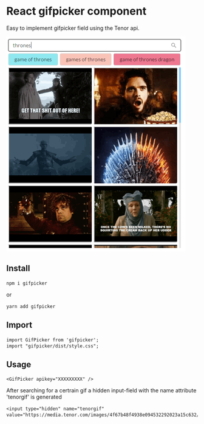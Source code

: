 # React gifpicker component

Easy to implement gifpicker field using the Tenor api.

![alt text](https://raw.githubusercontent.com/verhulstd/gifpicker/npm-library/shot.png "Component screenshot")

## Install

    npm i gifpicker

or

    yarn add gifpicker

## Import

    import GifPicker from 'gifpicker';
    import "gifpicker/dist/style.css";

## Usage

    <GifPicker apikey="XXXXXXXXX" />

After searching for a certrain gif a hidden input-field with the name attribute 'tenorgif' is generated

    <input type="hidden" name="tenorgif" value="https://media.tenor.com/images/4f67b48f4938e094532292023a15c632/tenor.gif">

